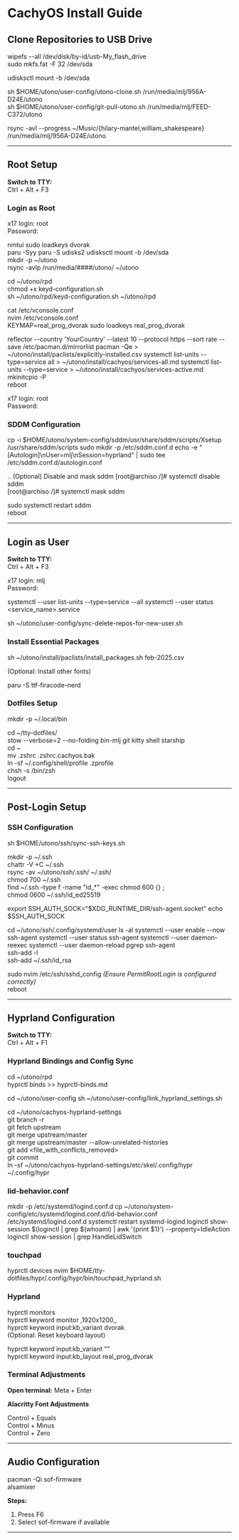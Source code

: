 # CachyOS Install Guide

## Clone Repositories to USB Drive

wipefs --all /dev/disk/by-id/usb-My_flash_drive  
sudo mkfs.fat -F 32 /dev/sda  

udisksctl mount -b /dev/sda  

sh $HOME/utono/user-config/utono-clone.sh /run/media/mlj/956A-D24E/utono  
sh $HOME/utono/user-config/git-pull-utono.sh /run/media/mlj/FEED-C372/utono  

rsync -avl --progress ~/Music/{hilary-mantel,william_shakespeare} /run/media/mlj/956A-D24E/utono  

---

## Root Setup

**Switch to TTY:**  
Ctrl + Alt + F3

### Login as Root  

x17 login: root  
Password:  

nmtui
sudo loadkeys dvorak  
paru -Syy
paru -S udisks2
udisksctl mount -b /dev/sda  
mkdir -p ~/utono  
rsync -avlp /run/media/####/utono/ ~/utono  

cd ~/utono/rpd  
chmod +x keyd-configuration.sh  
sh ~/utono/rpd/keyd-configuration.sh ~/utono/rpd  
<!-- localectl status   -->
<!-- sudo localectl set-x11-keymap real_prog_dvorak   -->
cat /etc/vconsole.conf  
nvim /etc/vconsole.conf  
    KEYMAP=real_prog_dvorak
sudo loadkeys real_prog_dvorak  

reflector --country 'YourCountry' --latest 10 --protocol https --sort rate --save /etc/pacman.d/mirrorlist
pacman -Qe > ~/utono/install/paclists/explicitly-installed.csv
systemctl list-units --type=service all > ~/utono/install/cachyos/services-all.md
systemctl list-units --type=service > ~/utono/install/cachyos/services-active.md
mkinitcpio -P  
reboot


x17 login: root  
Password:  

### SDDM Configuration

cp -i $HOME/utono/system-config/sddm/usr/share/sddm/scripts/Xsetup /usr/share/sddm/scripts
sudo mkdir -p /etc/sddm.conf.d
echo -e "[Autologin]\nUser=mlj\nSession=hyprland" | sudo tee /etc/sddm.conf.d/autologin.conf

.. (Optional) Disable and mask sddm
[root@archiso /]# systemctl disable sddm  
[root@archiso /]# systemctl mask sddm  

sudo systemctl restart sddm  
reboot  

---

## Login as User

**Switch to TTY:**  
Ctrl + Alt + F3

x17 login: mlj  
Password:  

systemctl --user list-units --type=service --all
systemctl --user status <service_name>.service

sh ~/utono/user-config/sync-delete-repos-for-new-user.sh 

### Install Essential Packages  
<!-- paru -S --needed blueman git-delta kitty libnotify ripgrep socat starship stow zoxide ttf-jetbrains-mono-nerd   -->

sh ~/utono/install/paclists/install_packages.sh feb-2025.csv

(Optional: Install other fonts)

paru -S ttf-firacode-nerd  

### Dotfiles Setup  

mkdir -p ~/.local/bin  

cd ~/tty-dotfiles/  
stow --verbose=2 --no-folding bin-mlj git kitty shell starship  
cd ~  
mv .zshrc .zshrc.cachyos.bak  
ln -sf ~/.config/shell/profile .zprofile  
chsh -s /bin/zsh  
logout  

---

## Post-Login Setup

### SSH Configuration  

sh $HOME/utono/ssh/sync-ssh-keys.sh  

mkdir -p ~/.ssh  
chattr -V +C ~/.ssh  
rsync -av ~/utono/ssh/.ssh/ ~/.ssh/  
chmod 700 ~/.ssh  
find ~/.ssh -type f -name "id_*" -exec chmod 600 {} \;  
chmod 0600 ~/.ssh/id_ed25519  

export SSH_AUTH_SOCK="$XDG_RUNTIME_DIR/ssh-agent.socket"
echo $SSH_AUTH_SOCK

cd ~/utono/ssh/.config/systemd/user
ls -al
systemctl --user enable --now ssh-agent
systemctl --user status ssh-agent
systemctl --user daemon-reexec
systemctl --user daemon-reload
pgrep ssh-agent  
ssh-add -l  
ssh-add ~/.ssh/id_rsa  

sudo nvim /etc/ssh/sshd_config *(Ensure PermitRootLogin is configured correctly)*  
reboot  

---

## Hyprland Configuration

**Switch to TTY:**  
Ctrl + Alt + F1  

### Hyprland Bindings and Config Sync  

cd ~/utono/rpd  
hyprctl binds >> hyprctl-binds.md  

cd ~/utono/user-config
sh ~/utono/user-config/link_hyprland_settings.sh

cd ~/utono/cachyos-hyprland-settings  
git branch -r  
git fetch upstream  
git merge upstream/master  
git merge upstream/master --allow-unrelated-histories  
git add <file_with_conflicts_removed>  
git commit  
ln -sf ~/utono/cachyos-hyprland-settings/etc/skel/.config/hypr ~/.config/hypr
<!-- sh $HOME/utono/user-config/link_hyprland_settings.sh   -->

### lid-behavior.conf

mkdir -p /etc/systemd/logind.conf.d
cp ~/utono/system-config/etc/systemd/logind.conf.d/lid-behavior.conf /etc/systemd/logind.conf.d
systemctl restart systemd-logind
loginctl show-session $(loginctl | grep $(whoami) | awk '{print $1}') --property=IdleAction
loginctl show-session | grep HandleLidSwitch

### touchpad

hyprctl devices
nvim $HOME/tty-dotfiles/hypr/.config/hypr/bin/touchpad_hyprland.sh






### Hyprland

hyprctl monitors  
hyprctl keyword monitor ,1920x1200,,  
hyprctl keyword input:kb_variant dvorak  
(Optional: Reset keyboard layout)  

hyprctl keyword input:kb_variant ""  
hyprctl keyword input:kb_layout real_prog_dvorak  

### Terminal Adjustments  
**Open terminal:** Meta + Enter  

**Alacritty Font Adjustments**  

Control + Equals  
Control + Minus  
Control + Zero  




---

## Audio Configuration

pacman -Qi sof-firmware  
alsamixer  

**Steps:**  
1. Press F6  
2. Select sof-firmware if available  

---

